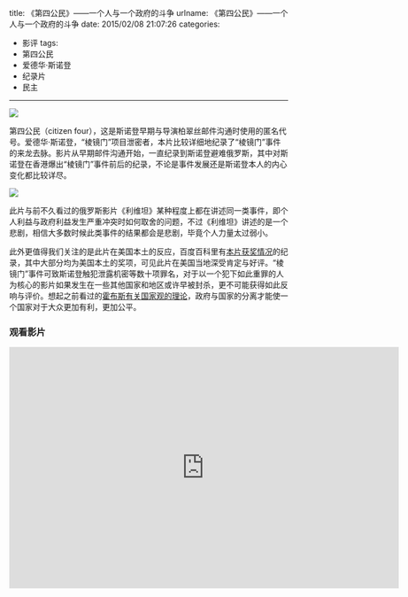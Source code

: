 title: 《第四公民》——一个人与一个政府的斗争
urlname: 《第四公民》——一个人与一个政府的斗争
date: 2015/02/08 21:07:26
categories:
- 影评
tags:
- 第四公民
- 爱德华·斯诺登
- 纪录片
- 民主

---
![](https://image.covertness.me/disigongmin_p2225693416.jpg)

<!-- more -->

第四公民（citizen four），这是斯诺登早期与导演柏翠丝邮件沟通时使用的匿名代号。爱德华·斯诺登，“棱镜门”项目泄密者，本片比较详细地纪录了“棱镜门”事件的来龙去脉。影片从早期邮件沟通开始，一直纪录到斯诺登避难俄罗斯，其中对斯诺登在香港爆出“棱镜门”事件前后的纪录，不论是事件发展还是斯诺登本人的内心变化都比较详尽。

![](https://image.covertness.me/disigongmin_p2205579669.jpg)

此片与前不久看过的俄罗斯影片《利维坦》某种程度上都在讲述同一类事件，即个人利益与政府利益发生严重冲突时如何取舍的问题，不过《利维坦》讲述的是一个悲剧，相信大多数时候此类事件的结果都会是悲剧，毕竟个人力量太过弱小。

此外更值得我们关注的是此片在美国本土的反应，百度百科里有[本片获奖情况](http://baike.baidu.com/link?url=r3eStHFi3-6NhGLUtkEqY7KYYq6IuD9U733Dj-g-eBv51qDEroDZaMXELYhbzQu5Jzp7zpxy5nzDoS9ceV8olRFygIfelsEzzFyNqV3ptMnPVqUXC76hACs8G-GzK22L#3)的纪录，其中大部分均为美国本土的奖项，可见此片在美国当地深受肯定与好评。“棱镜门”事件可致斯诺登触犯泄露机密等数十项罪名，对于以一个犯下如此重罪的人为核心的影片如果发生在一些其他国家和地区或许早被封杀，更不可能获得如此反响与评价。想起之前看过的[霍布斯有关国家观的理论](http://book.douban.com/subject/1468426/)，政府与国家的分离才能使一个国家对于大众更加有利，更加公平。

### 观看影片
<iframe style="width:704px;height:436px;" src="https://ssl.acfun.tv/block-player-homura.html#vid=1917651;from=http://www.acfun.tv" id="ACFlashPlayer-re" frameborder="0"></iframe>
